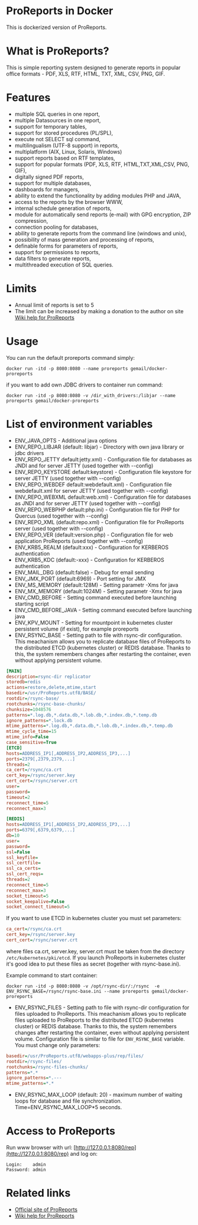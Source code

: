 # ProReports in Docker

This is dockerized version of ProReports.

# What is ProReports?

This is simple reporting system  designed to generate reports in popular office formats - PDF, XLS, RTF, HTML, TXT, XML, CSV, PNG, GIF. 

# Features

* multiple SQL queries in one report,
* multiple Datasources in one report,
* support for temporary tables,
* support for stored procedures (PL/SPL),
* execute not SELECT sql command,
* multilingualism (UTF-8 support) in reports,
* multiplatform (AIX, Linux, Solaris, Windows)
* support reports based on RTF templates,
* support for popular formats (PDF, XLS, RTF, HTML,TXT,XML,CSV, PNG, GIF),
* digitally signed PDF reports,
* support for multiple databases,
* dashboards for managers,
* ability to extend the functionality by adding modules PHP and JAVA,
* access to the reports by the browser WWW,
* internal schedule generation of reports,
* module for automatically send reports (e-mail) with GPG encryption, ZIP compression,
* connection pooling for databases,
* ability to generate reports from the command line (windows and unix),
* possibility of mass generation and processing of reports,
* definable forms for parameters of reports,
* support for permissions to reports,
* data filters to generate reports,
* multithreaded execution of SQL queries.

# Limits

* Annual limit of reports is set to 5 
* The limit can be increased by making a donation to the author on site [Wiki help for ProReports](https://gemail.ogicom.pl/pmwiki_en/)

# Usage
You can run the default proreports command simply:

```
docker run -itd -p 8080:8080 --name proreports gemail/docker-proreports
```

if you want to add own JDBC drivers to container run command: 

```
docker run -itd -p 8080:8080 -v /dir_with_drivers:/libjar --name proreports gemail/docker-proreports
```
# List of environment variables

* ENV_JAVA_OPTS - Additional java options
* ENV_REPO_LIBJAR (default: libjar) -  Directory with own java library or jdbc drivers
* ENV_REPO_JETTY default:jetty.xml) - Configuration file for databases as JNDI and for server JETTY (used together with --config)
* ENV_REPO_KEYSTORE default:keystore) - Configuration file  keystore  for server JETTY (used together with --config)
* ENV_REPO_WEBDEF default:webdefault.xml) - Configuration file webdefault.xml for server JETTY (used together with --config)
* ENV_REPO_WEBXML default:web.xml) - Configuration file for databases as JNDI and for server JETTY (used together with --config)
* ENV_REPO_WEBPHP default:php.ini) - Configuration file for PHP for Quercus (used together with --config)
* ENV_REPO_XML (default:repo.xml) - Configuration file for ProReports server (used together with --config)
* ENV_REPO_VER (default:version.php) - Configuration file for web application ProReports (used together with --config)
* ENV_KRB5_REALM (default:xxx) - Configuration for KERBEROS authentication
* ENV_KRB5_KDC (default:-xxx) - Configuration for KERBEROS authentication
* ENV_MAIL_DBG (default:false) - Debug for email sending
* ENV_JMX_PORT (default:6969) - Port setting for JMX
* ENV_MS_MEMORY (default:128M) - Setting parametr -Xms for java
* ENV_MX_MEMORY (default:1024M) - Setting parametr -Xmx for java
* ENV_CMD_BEFORE - Setting command executed before launching starting script
* ENV_CMD_BEFORE_JAVA - Setting command executed before launching java
* ENV_KPV_MOUNT - Setting for mountpoint in kubernetes cluster persistent volume (if exist), for example proreports 
* ENV_RSYNC_BASE - Setting path to file with rsync-dir configuration. This meachanism allows you to replicate database files of ProReports to the distributed ETCD (kubernetes cluster) or REDIS database. Thanks to this, the system remembers changes after restarting the container, even without applying persistent volume.

```ini
[MAIN]
description=rsync-dir replicator
storedb=redis
actions=restore,delete,mtime,start
basedir=/usr/ProReports.utf8/BASE/
rootdir=/rsync-base/
rootchunks=/rsync-base-chunks/
chunksize=1048576
patterns=*.log.db,*.data.db,*.lob.db,*.index.db,*.temp.db
ignore_patterns=*.lock.db
mtime_patterns=*.log.db,*.data.db,*.lob.db,*.index.db,*.temp.db
mtime_cycle_time=15
mtime_info=False
case_sensitive=True
[ETCD]
hosts=ADDRESS_IP1[,ADDRESS_IP2,ADDRESS_IP3,...] 
ports=2379[,2379,2379,...]
threads=2
ca_cert=/rsync/ca.crt
cert_key=/rsync/server.key
cert_cert=/rsync/server.crt
user=
password=
timeout=2
reconnect_time=5
reconnect_max=3

[REDIS]
hosts=ADDRESS_IP1[,ADDRESS_IP2,ADDRESS_IP3,...]
ports=6379[,6379,6379,...]
db=10
user=
password=
ssl=False
ssl_keyfile=
ssl_certfile=
ssl_ca_certs=
ssl_cert_reqs=
threads=2
reconnect_time=5
reconnect_max=3
socket_timeout=5
socket_keepalive=False
socket_connect_timeout=5
```

If you want to use ETCD in kubernetes cluster you must set parameters:

```ini
ca_cert=/rsync/ca.crt
cert_key=/rsync/server.key
cert_cert=/rsync/server.crt
```

where files ca.crt, server.key, server.crt must be taken from the directory `/etc/kubernetes/pki/etcd`. If you launch ProReports in kubernetes cluster it's good idea to put these files as secret (together with rsync-base.ini).

Example command to start container:
```
docker run -itd -p 8080:8080 -v /opt/rsync-dir/:/rsync  -e ENV_RSYNC_BASE=/rsync/rsync-base.ini --name proreports gemail/docker-proreports
```

* ENV_RSYNC_FILES - Setting path to file with rsync-dir configuration for files uploaded to ProReports. This meachanism allows you to replicate  files uploaded to ProReports to the distributed ETCD (kubernetes cluster) or REDIS database. Thanks to this, the system remembers changes after restarting the container, even without applying persistent volume. Configuration file is similar to file for `ENV_RSYNC_BASE` variable. You must change only parameters:

```ini
basedir=/usr/ProReports.utf8/webapps-plus/rep/files/
rootdir=/rsync-files/
rootchunks=/rsync-files-chunks/
patterns=*.*
ignore_patterns=*.---
mtime_patterns=*.*
```

* ENV_RSYNC_MAX_LOOP (default: 20) - maximum number of waiting loops for database and file synchronization. Time=ENV_RSYNC_MAX_LOOP*5 seconds.   

# Access to ProReports 

Run www browser with url: [http://127.0.0.1:8080/rep](http://127.0.0.1:8080/rep) and log on:

```
Login:    admin
Password: admin
```

# Related links

* [Official site of ProReports](https://www.proreports.pl)
* [Wiki help for ProReports](https://wiki.proreports.pl/)

